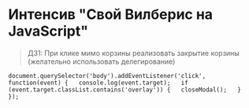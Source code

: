 # Интенсив "Свой Вилберис на JavaScript"

>ДЗ1:
При клике мимо корзины реализовать закрытие корзины (желательно использовать делегирование)

`
document.querySelector('body').addEventListener('click', function(event) {  
    console.log(event.target);  
    if (event.target.classList.contains('overlay')) {  
        closeModal();  
    }  
});  
`
